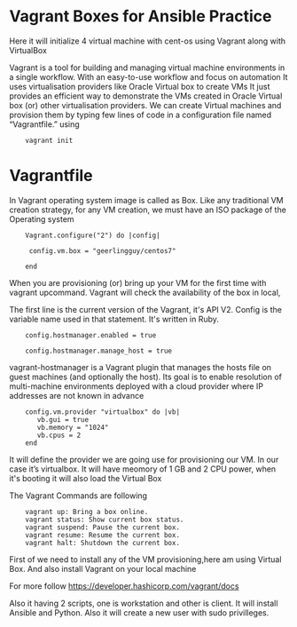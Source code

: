 # Vagrant Boxes for Ansible Practice 
Here it will initialize 4 virtual machine with cent-os using Vagrant along with VirtualBox

Vagrant is a tool for building and managing virtual machine environments in a single workflow. With an easy-to-use workflow and focus on automation
It uses virtualisation providers like Oracle Virtual box to create VMs
It just provides an efficient way to demonstrate the VMs created in Oracle Virtual box  (or) other virtualisation providers.
We can create Virtual machines and provision them by typing few lines of code in a configuration file named “Vagrantfile.” using 

        vagrant init

# Vagrantfile

In Vagrant operating system image is called as Box. Like any traditional VM creation strategy, for any VM creation, we must have an ISO package of the Operating system

        Vagrant.configure("2") do |config|

         config.vm.box = "geerlingguy/centos7"

        end

When you are provisioning (or) bring up your VM for the first time with vagrant upcommand.  Vagrant will check the availability of the box in local,

The first line is the current version of the Vagrant, it's API V2. Config is the variable name used in that statement. It's written in Ruby.

        config.hostmanager.enabled = true 

        config.hostmanager.manage_host = true

vagrant-hostmanager is a Vagrant plugin that manages the hosts file on guest machines (and optionally the host). Its goal is to enable resolution of multi-machine environments deployed with a cloud provider where IP addresses are not known in advance

        config.vm.provider "virtualbox" do |vb| 
           vb.gui = true
           vb.memory = "1024"
           vb.cpus = 2 
        end
         
It will define the provider we are going use for provisioning our VM. In our case it’s virtualbox. It will have meomory of 1 GB and 2 CPU power, when it's booting it
will also load the Virtual Box 

The Vagrant Commands are following

        vagrant up: Bring a box online.
        vagrant status: Show current box status.
        vagrant suspend: Pause the current box.
        vagrant resume: Resume the current box.
        vagrant halt: Shutdown the current box.

First of we need to install any of the VM provisioning,here am using Virtual Box. And also install Vagrant on your local machine

For more follow https://developer.hashicorp.com/vagrant/docs

Also it having 2 scripts, one is workstation and other is client. It will install Ansible and Python. Also it will create a new user with sudo privilleges. 
 
